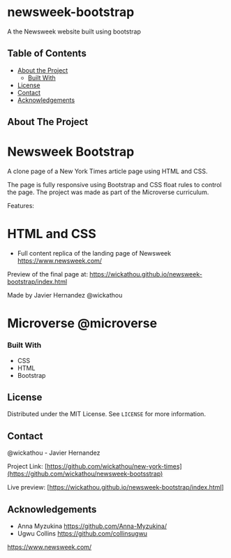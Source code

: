 # newsweek-bootstrap
A the Newsweek website built using bootstrap


<!-- TABLE OF CONTENTS -->
## Table of Contents

* [About the Project](#about-the-project)
  * [Built With](#built-with)
* [License](#license)
* [Contact](#contact)
* [Acknowledgements](#acknowledgements)



<!-- ABOUT THE PROJECT -->
## About The Project
# Newsweek Bootstrap
A clone page of a New York Times article page using HTML and CSS.

The page is fully responsive using Bootstrap and CSS float rules to control the page. The project was made as part of the Microverse curriculum.

Features:

# HTML and CSS
- Full content replica of the landing page of Newsweek https://www.newsweek.com/

Preview of the final page at:
https://wickathou.github.io/newsweek-bootstrap/index.html

Made by Javier Hernandez @wickathou
# Microverse @microverse



### Built With

* CSS
* HTML
* Bootstrap


<!-- LICENSE -->
## License

Distributed under the MIT License. See `LICENSE` for more information.



<!-- CONTACT -->
## Contact

@wickathou - Javier Hernandez

Project Link: [https://github.com/wickathou/new-york-times](https://github.com/wickathou/newsweek-bootsstrap)

Live preview: [https://wickathou.github.io/newsweek-bootstrap/index.html]



<!-- ACKNOWLEDGEMENTS -->
## Acknowledgements

* Anna Myzukina https://github.com/Anna-Myzukina/
* Ugwu Collins https://github.com/collinsugwu



<!-- MARKDOWN LINKS & IMAGES -->

https://www.newsweek.com/

